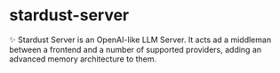 # stardust-server
✨ Stardust Server is an OpenAI-like LLM Server. It acts ad a middleman between a frontend and a number of supported providers, adding an advanced memory architecture to them.
